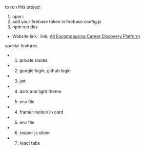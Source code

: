 to run this project
1. npm i
2. add your firebase token in firebase.config.js
3. npm run dev

* Website link :  link: [All Encompassing Career Discovery Platform]( https://skills-sphere-efc98.web.app/)


special features 
* 1. private routes 
* 2. google login, github login
* 3. jwt
* 4. dark and light theme
* 5. env file 
* 4. framer motion in card
* 5. env file 
* 6. swiper js slider
* 7. react tabs 

